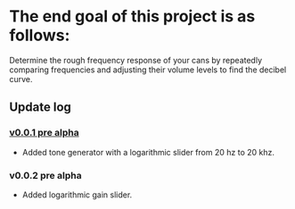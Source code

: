 # The end goal of this project is as follows:
Determine the rough frequency response of your cans by repeatedly comparing frequencies and adjusting their volume levels to find the decibel curve.

## Update log
### [v0.0.1 pre alpha](https://github.com/creaturekaspar/FReature/tree/dfe93d68ff885794d9e0961183fe348f97c4e0d7)
* Added tone generator with a logarithmic slider from 20 hz to 20 khz.

### v0.0.2 pre alpha
* Added logarithmic gain slider.
